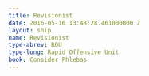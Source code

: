 ```yaml
---
title: Revisionist
date: 2016-05-16 13:48:28.461000000 Z
layout: ship
name: Revisionist
type-abrev: ROU
type-long: Rapid Offensive Unit
book: Consider Phlebas
---
```


